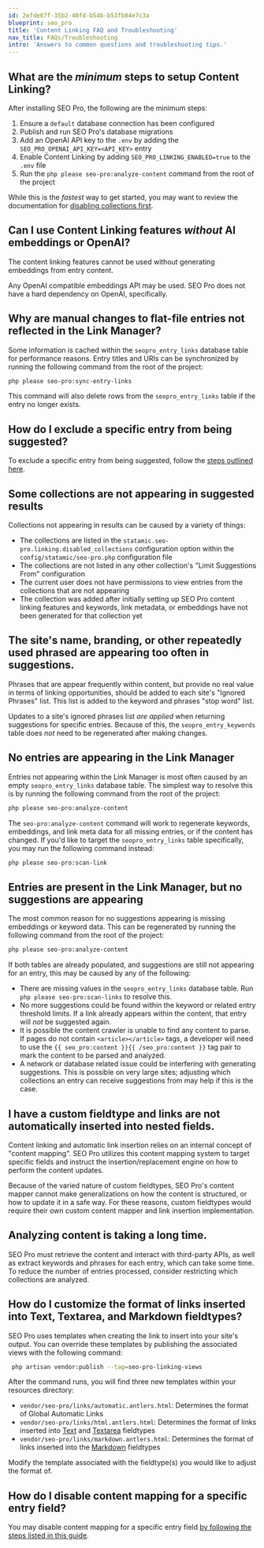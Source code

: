 ```yaml
---
id: 2efde67f-35b2-40fd-b54b-b53fb84e7c3a
blueprint: seo_pro
title: 'Content Linking FAQ and Troubleshooting'
nav_title: FAQs/Troubleshooting
intro: 'Answers to common questions and troubleshooting tips.'
---
```

## What are the *minimum* steps to setup Content Linking?

After installing SEO Pro, the following are the minimum steps:

1. Ensure a `default` database connection has been configured
2. Publish and run SEO Pro's database migrations
3. Add an OpenAI API key to the `.env` by adding the `SEO_PRO_OPENAI_API_KEY=<API_KEY>` entry
4. Enable Content Linking by adding `SEO_PRO_LINKING_ENABLED=true` to the `.env` file
5. Run the `php please seo-pro:analyze-content` command from the root of the project

While this is the *fastest* way to get started, you may want to review the documentation for [disabling collections first](/seo-pro/collection-configuration).

## Can I use Content Linking features *without* AI embeddings or OpenAI?

The content linking features cannot be used without generating embeddings from entry content.

Any OpenAI compatible embeddings API may be used. SEO Pro does not have a hard dependency on OpenAI, specifically.

## Why are manual changes to flat-file entries not reflected in the Link Manager?

Some information is cached within the `seopro_entry_links` database table for performance reasons. Entry titles and URIs can be synchronized by running the following command from the root of the project:

```bash
php please seo-pro:sync-entry-links
```

This command will also delete rows from the `seopro_entry_links` table if the entry no longer exists.

## How do I exclude a specific entry from being suggested?

To exclude a specific entry from being suggested, follow the [steps outlined here](/seo-pro/entry-configuration#preventing-the-entry-from-being-suggested).

## Some collections are not appearing in suggested results

Collections not appearing in results can be caused by a variety of things:

* The collections are listed in the `statamic.seo-pro.linking.disabled_collections` configuration option within the `config/statamic/seo-pro.php` configuration file
* The collections are not listed in any other collection's "Limit Suggestions From" configuration
* The current user does not have permissions to view entries from the collections that are not appearing
* The collection was added after initially setting up SEO Pro content linking features and keywords, link metadata, or embeddings have not been generated for that collection yet

## The site's name, branding, or other repeatedly used phrased are appearing too often in suggestions.

Phrases that are appear frequently within content, but provide no real value in terms of linking opportunities, should be added to each site's "Ignored Phrases" list. This list is added to the keyword and phrases "stop word" list.

Updates to a site's ignored phrases list *are applied* when returning suggestions for specific entries. Because of this, the `seopro_entry_keywords` table does *not* need to be regenerated after making changes.

## No entries are appearing in the Link Manager

Entries not appearing within the Link Manager is most often caused by an empty `seopro_entry_links` database table. The simplest way to resolve this is by running the following command from the root of the project:

```bash
php please seo-pro:analyze-content
```

The `seo-pro:analyze-content` command will work to regenerate keywords, embeddings, and link meta data for all missing entries, or if the content has changed. If you'd like to target the `seopro_entry_links` table specifically, you may run the following command instead:

```bash
php please seo-pro:scan-link
```

## Entries are present in the Link Manager, but no suggestions are appearing

The most common reason for no suggestions appearing is missing embeddings or keyword data. This can be regenerated by running the following command from the root of the project:

```bash
php please seo-pro:analyze-content
```

If both tables are already populated, and suggestions are still not appearing for an entry, this may be caused by any of the following:

* There are missing values in the `seopro_entry_links` database table. Run `php please seo-pro:scan-links` to resolve this.
* No more suggestions could be found within the keyword or related entry threshold limits. If a link already appears within the content, that entry will *not* be suggested again.
* It is possible the content crawler is unable to find any content to parse. If pages do not contain `<article></article>` tags, a developer will need to use the `{{ seo_pro:content }}{{ /seo_pro:content }}` tag pair to mark the content to be parsed and analyzed.
* A network or database related issue could be interfering with generating suggestions. This is possible on very large sites; adjusting which collections an entry can receive suggestions from may help if this is the case.

## I have a custom fieldtype and links are not automatically inserted into nested fields.

Content linking and automatic link insertion relies on an internal concept of "content mapping". SEO Pro utilizes this content mapping system to target specific fields and instruct the insertion/replacement engine on how to perform the content updates.

Because of the varied nature of custom fieldtypes, SEO Pro's content mapper cannot make generalizations on how the content is structured, or how to update it in a safe way. For these reasons, custom fieldtypes would require their own custom content mapper and link insertion implementation.

## Analyzing content is taking a long time.

SEO Pro must retrieve the content and interact with third-party APIs, as well as extract keywords and phrases for each entry, which can take some time. To reduce the number of entries processed, consider restricting which collections are analyzed.

## How do I customize the format of links inserted into Text, Textarea, and Markdown fieldtypes?

SEO Pro uses templates when creating the link to insert into your site's output. You can override these templates by publishing the associated views with the following command:

```bash
 php artisan vendor:publish --tag=seo-pro-linking-views
```

After the command runs, you will find three new templates within your resources directory:

* `vendor/seo-pro/links/automatic.antlers.html`: Determines the format of Global Automatic Links
* `vendor/seo-pro/links/html.antlers.html`: Determines the format of links inserted into [Text](/fieldtypes/text) and [Textarea](/fieldtypes/textarea) fieldtypes
* `vendor/seo-pro/links/markdown.antlers.html`: Determines the format of links inserted into the [Markdown](/fieldtypes/markdown) fieldtypes

Modify the template associated with the fieldtype(s) you would like to adjust the format of.

## How do I disable content mapping for a specific entry field?

You may disable content mapping for a specific entry field [by following the steps listed in this guide](/seo-pro/parsing-content-and-content-mapping#disabling-content-mapping-for-a-field).